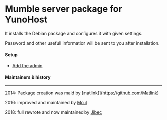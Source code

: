 # Mumble server package for YunoHost

It installs the Debian package and configures it with given settings.

Password and other usefull information will be sent to you after installation.

#### Setup

- [Add the admin](http://wiki.mumble.info/wiki/Murmurguide#Connecting_to_Murmur_Server)

#### Maintainers & history
----------------

2014: Package creation was maid by [matlink]](https://github.com/Matlink)

2016: improved and maintained by [Moul](https://github.com/M5oul)

2018: full rewrote and now maintained by [Jibec](https://github.com/Jibec)
